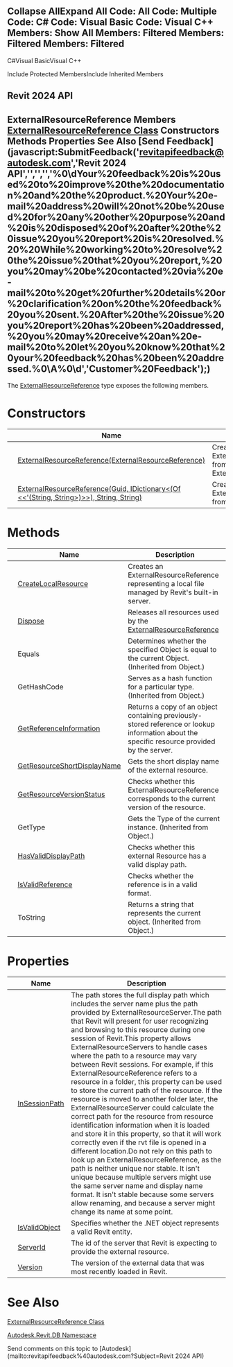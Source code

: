 ﻿

Collapse AllExpand All Code: All Code: Multiple Code: C# Code: Visual Basic Code: Visual C++  Members: Show All Members: Filtered Members: Filtered Members: Filtered   
---  
  
C#Visual BasicVisual C++

Include Protected MembersInclude Inherited Members

Revit 2024 API  
---  
ExternalResourceReference Members  
[ExternalResourceReference Class](ffad9c15-8fc9-fbfd-f328-101533f4cf74.md) Constructors Methods Properties See Also [Send Feedback](javascript:SubmitFeedback\('revitapifeedback@autodesk.com','Revit 2024 API','','','','%0\\dYour%20feedback%20is%20used%20to%20improve%20the%20documentation%20and%20the%20product.%20Your%20e-mail%20address%20will%20not%20be%20used%20for%20any%20other%20purpose%20and%20is%20disposed%20of%20after%20the%20issue%20you%20report%20is%20resolved.%20%20While%20working%20to%20resolve%20the%20issue%20that%20you%20report,%20you%20may%20be%20contacted%20via%20e-mail%20to%20get%20further%20details%20or%20clarification%20on%20the%20feedback%20you%20sent.%20After%20the%20issue%20you%20report%20has%20been%20addressed,%20you%20may%20receive%20an%20e-mail%20to%20let%20you%20know%20that%20your%20feedback%20has%20been%20addressed.%0\\A%0\\d','Customer%20Feedback'\);)  
---  
  
The [ExternalResourceReference](ffad9c15-8fc9-fbfd-f328-101533f4cf74.md) type exposes the following members.

# Constructors

|  | Name | Description |
| --- | --- | --- |
|  | [ExternalResourceReference(ExternalResourceReference)](23eafbee-60c6-6c26-e4e1-5ed224d3bd08.md) | Creates a new ExternalResourceReference from the given ExternalResourceReference. |
|  | [ExternalResourceReference(Guid, IDictionary<(Of <<'(String, String>)>>), String, String)](583b476f-68a7-2671-d5f6-0b38834bb39a.md) | Creates a new ExternalResourceReference from the given data. |
  
# Methods

|  | Name | Description |
| --- | --- | --- |
|  | [CreateLocalResource](457745f0-5346-77ed-444b-554295ebb14b.md) | Creates an ExternalResourceReference representing a local file managed by Revit's built-in server. |
|  | [Dispose](d550b72c-00fd-18e9-c345-721f08a67c4c.md) | Releases all resources used by the [ExternalResourceReference](ffad9c15-8fc9-fbfd-f328-101533f4cf74.md) |
|  | Equals | Determines whether the specified Object is equal to the current Object. (Inherited from Object.) |
|  | GetHashCode | Serves as a hash function for a particular type.  (Inherited from Object.) |
|  | [GetReferenceInformation](f02de1b9-6f2b-3c93-f7b1-8db6fa2476fb.md) | Returns a copy of an object containing previously-stored reference or lookup information about the specific resource provided by the server. |
|  | [GetResourceShortDisplayName](f2573abd-b662-1c0c-0005-3bcee6649877.md) | Gets the short display name of the external resource. |
|  | [GetResourceVersionStatus](deda452b-a0de-4431-450e-f2299c81d6d7.md) | Checks whether this ExternalResourceReference corresponds to the current version of the resource. |
|  | GetType | Gets the Type of the current instance. (Inherited from Object.) |
|  | [HasValidDisplayPath](a79b2db7-2ef5-fd11-71e2-ecfc84f3acc5.md) | Checks whether this external Resource has a valid display path. |
|  | [IsValidReference](7df2f669-5190-1777-f5d3-6da110240711.md) | Checks whether the reference is in a valid format. |
|  | ToString | Returns a string that represents the current object. (Inherited from Object.) |
  
# Properties

|  | Name | Description |
| --- | --- | --- |
|  | [InSessionPath](8f8d1ee6-26e4-fbad-b000-709cdc6df801.md) | The path stores the full display path which includes the server name plus the path provided by ExternalResourceServer.The path that Revit will present for user recognizing and browsing to this resource during one session of Revit.This property allows ExternalResourceServers to handle cases where the path to a resource may vary between Revit sessions. For example, if this ExternalResourceReference refers to a resource in a folder, this property can be used to store the current path of the resource. If the resource is moved to another folder later, the ExternalResourceServer could calculate the correct path for the resource from resource identification information when it is loaded and store it in this property, so that it will work correctly even if the rvt file is opened in a different location.Do not rely on this path to look up an ExternalResourceReference, as the path is neither unique nor stable. It isn't unique because multiple servers might use the same server name and display name format. It isn't stable because some servers allow renaming, and because a server might change its name at some point. |
|  | [IsValidObject](19caed9b-7603-1775-a6e4-ab0c148c0f2c.md) | Specifies whether the .NET object represents a valid Revit entity. |
|  | [ServerId](1f2b2899-334f-b018-7e5a-6c3e17e910ec.md) | The id of the server that Revit is expecting to provide the external resource. |
|  | [Version](04796691-0778-07c2-9b90-ebabeabcb1dc.md) | The version of the external data that was most recently loaded in Revit. |
  
# See Also

[ExternalResourceReference Class](ffad9c15-8fc9-fbfd-f328-101533f4cf74.md)

[Autodesk.Revit.DB Namespace](87546ba7-461b-c646-cbb1-2cb8f5bff8b2.md)

Send comments on this topic to [Autodesk](mailto:revitapifeedback%40autodesk.com?Subject=Revit 2024 API)